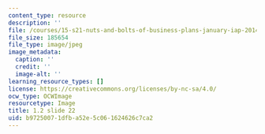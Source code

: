```yaml
---
content_type: resource
description: ''
file: /courses/15-s21-nuts-and-bolts-of-business-plans-january-iap-2014/b97250071dfba52e5c061624626c7ca2_1.2_slide_22.jpg
file_size: 185654
file_type: image/jpeg
image_metadata:
  caption: ''
  credit: ''
  image-alt: ''
learning_resource_types: []
license: https://creativecommons.org/licenses/by-nc-sa/4.0/
ocw_type: OCWImage
resourcetype: Image
title: 1.2 slide 22
uid: b9725007-1dfb-a52e-5c06-1624626c7ca2
---
```

